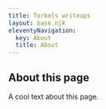 ```yaml
---
title: Torkels writeups
layout: base.njk
eleventyNavigation:
  key: About
  title: About
---
```


## About this page

A cool text about this page.